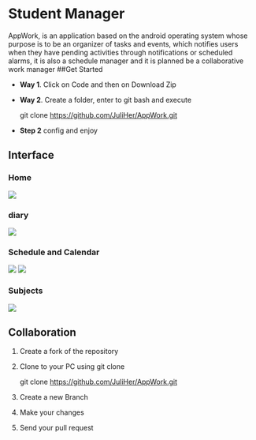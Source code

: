 # Student Manager
AppWork, is an application based on the android operating system whose purpose is to be an organizer of tasks and events, which notifies users when they have pending activities through notifications or scheduled alarms, it is also a schedule manager and it is planned be a collaborative work manager
##Get Started
- **Way 1**. Click on Code and then on Download Zip
- **Way 2**. Create a folder, enter to git bash and execute


    git clone https://github.com/JuliHer/AppWork.git
- **Step 2** config and enjoy

## Interface
### Home
![](https://user-images.githubusercontent.com/87548771/200477659-a350ab14-bbd5-4d9e-84d1-2bcef9be112c.jpg)
### diary
![](https://user-images.githubusercontent.com/87548771/200477676-482a3728-6c16-4adf-b09b-b1451f2c0dd0.jpg)
### Schedule and Calendar
![](https://user-images.githubusercontent.com/87548771/200477678-3cb6d633-51c5-4713-903d-bd5984c98f89.jpg)
![](https://user-images.githubusercontent.com/87548771/200477682-abf567cc-7070-438a-af39-6b5c39b159b8.jpg)
### Subjects
![](https://user-images.githubusercontent.com/87548771/200477686-1407e63d-8cb8-489e-b0df-99e28a63e183.jpg)
## Collaboration
1. Create a fork of the repository
2. Clone to your PC using git clone


    git clone https://github.com/JuliHer/AppWork.git
3. Create a new Branch
4. Make your changes
5. Send your pull request
